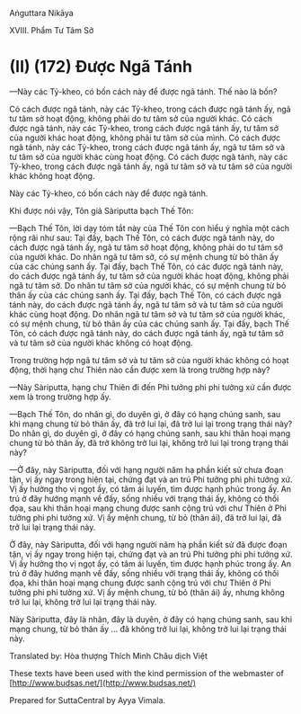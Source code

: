  

Aṅguttara Nikāya

XVIII. Phẩm Tư Tâm Sở

# (II) (172) Ðược Ngã Tánh

—Này các Tỷ-kheo, có bốn cách này để được ngã tánh. Thế nào là bốn?

Có cách được ngã tánh, này các Tỷ-kheo, trong cách được ngã tánh ấy, ngã tư tâm sở hoạt động, không phải do tư tâm sở của người khác. Có cách được ngã tánh, này các Tỷ-kheo, trong cách được ngã tánh ấy, tư tâm sở của người khác hoạt động, không phải tư tâm sở của mình. Có cách được ngã tánh, này các Tỷ-kheo, trong cách được ngã tánh ấy, ngã tư tâm sở và tư tâm sở của người khác cùng hoạt động. Có cách được ngã tánh, này các Tỷ-kheo, trong cách được ngã tánh ấy, ngã tư tâm sở và tư tâm sở của người khác không hoạt động.

Này các Tỷ-kheo, có bốn cách này để được ngã tánh.

Khi được nói vậy, Tôn giả Sàriputta bạch Thế Tôn:

—Bạch Thế Tôn, lời dạy tóm tắt này của Thế Tôn con hiểu ý nghĩa một cách rộng rãi như sau: Tại đấy, bạch Thế Tôn, có cách được ngã tánh này, do cách được ngã tánh ấy, ngã tư tâm sở hoạt động, không phải do tư tâm sở của người khác. Do nhân ngã tư tâm sở, có sự mệnh chung từ bỏ thân ấy của các chúng sanh ấy. Tại đấy, bạch Thế Tôn, có các được ngã tánh này, do cách được ngã tánh ấy, tư tâm sở của người khác hoạt động, không phải ngã tư tâm sở. Do nhân tư tâm sở của người khác, có sự mệnh chung từ bỏ thân ấy của các chúng sanh ấy. Tại đấy, bạch Thế Tôn, có cách được ngã tánh này, do cách được ngã tánh ấy, ngã tư tâm sở và tư tâm sở của người khác cùng hoạt động. Do nhân ngã tư tâm sở và tư tâm sở của người khác, có sự mệnh chung, từ bỏ thân ấy của các chúng sanh ấy. Tại đấy, bạch Thế Tôn, có cách được ngã tánh này, do cách được ngã tánh ấy, ngã tư tâm sở và tư tâm sở của người khác không có hoạt động.

Trong trường hợp ngã tư tâm sở và tư tâm sở của người khác không có hoạt động, thời hạng chư Thiên nào cần được xem là trong trường hợp này?

—Này Sàriputta, hạng chư Thiên đi đến Phi tưởng phi phi tưởng xứ cần được xem là trong trường hợp ấy.

—Bạch Thế Tôn, do nhân gì, do duyên gì, ở đây có hạng chúng sanh, sau khi mạng chung từ bỏ thân ấy, đã trở lui lại, đã trở lui lại trong trạng thái này? Do nhân gì, do duyên gì, ở đây có hạng chúng sanh, sau khi thân hoại mạng chung từ bỏ thân ấy, đã trở không trở lui lại, không trở lui lại trong trạng thái này?

—Ở đây, này Sàriputta, đối với hạng người năm hạ phần kiết sử chưa đoạn tận, vị ấy ngay trong hiện tại, chứng đạt và an trú Phi tưởng phi phi tưởng xứ. Vị ấy hưởng thọ vị ngọt ấy, có tâm ái luyến, tìm được hạnh phúc trong ấy. An trú ở đây hướng mạnh về đấy, sống nhiều với trạng thái ấy, không có thối đọa, sau khi thân hoại mạng chung được sanh cộng trú với chư Thiên ở Phi tưởng phi phi tưởng xứ. Vị ấy mệnh chung, từ bỏ (thân ái), đã trở lui lại, đã trở lui lại trạng thái này.

Ở đây, này Sàriputta, đối với hạng người năm hạ phần kiết sử đã được đoạn tận, vị ấy ngay trong hiện tại, chứng đạt và an trú Phi tưởng phi phi tưởng xứ. Vị ấy hưởng thọ vị ngọt ấy, có tâm ái luyến, tìm được hạnh phúc trong ấy. An trú ở đây hướng mạnh về đấy, sống nhiều với trạng thái ấy, không có thối đọa, khi thân hoại mạng chung được sanh cộng trú với chư Thiên ở Phi tưởng phi phi tưởng xứ. Vị ấy mệnh chung, từ bỏ (thân ái) ấy, nhưng không trở lui lại, không trở lui lại trạng thái này.

Này Sàriputta, đây là nhân, đây là duyên, ở đây có hạng chúng sanh, sau khi mạng chung, từ bỏ thân ấy ... đã không trở lui lại, không trở lui lại trạng thái này.

Translated by: Hòa thượng Thích Minh Châu dịch Việt

These texts have been used with the kind permission of the webmaster of [http://www.budsas.net/](http://www.budsas.net/)

Prepared for SuttaCentral by Ayya Vimala.